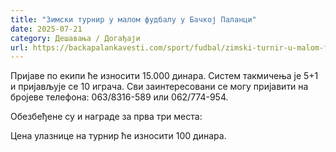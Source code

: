 ```yaml
---
title: "Зимски турнир у малом фудбалу у Бачкој Паланци"
date: 2025-07-21
category: Дешавања / Догађаји
url: https://backapalankavesti.com/sport/fudbal/zimski-turnir-u-malom-fudbalu/
---
```


Пријаве по екипи ће износити 15.000 динара. Систем такмичења је 5+1 и пријављује се 10 играча. Сви заинтересовани се могу пријавити на бројеве телефона: 063/8316-589 или 062/774-954.

Обезбеђене су и награде за прва три места:

Цена улазнице на турнир ће износити 100 динара.
